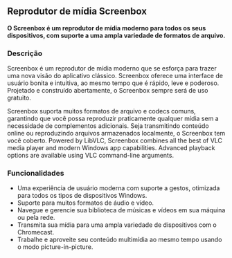 <!-- Markdown version of store listing for localization. -->
<!-- Feel free to adapt or modify key points if necessary. -->
## Reprodutor de mídia Screenbox

**O Screenbox é um reprodutor de mídia moderno para todos os seus dispositivos, com suporte a uma ampla variedade de formatos de arquivo.**

### Descrição

Screenbox é um reprodutor de mídia moderno que se esforça para trazer uma nova visão do aplicativo clássico. Screenbox oferece uma interface de usuário bonita e intuitiva, ao mesmo tempo que é rápido, leve e poderoso. Projetado e construído abertamente, o Screenbox sempre será de uso gratuito.

Screenbox suporta muitos formatos de arquivo e codecs comuns, garantindo que você possa reproduzir praticamente qualquer mídia sem a necessidade de complementos adicionais. Seja transmitindo conteúdo online ou reproduzindo arquivos armazenados localmente, o Screenbox tem você coberto. Powered by LibVLC, Screenbox combines all the best of VLC media player and modern Windows app capabilities. Advanced playback options are available using VLC command-line arguments.

### Funcionalidades

- Uma experiência de usuário moderna com suporte a gestos, otimizada para todos os tipos de dispositivos Windows.
- Suporte para muitos formatos de áudio e vídeo.
- Navegue e gerencie sua biblioteca de músicas e vídeos em sua máquina ou pela rede.
- Transmita sua mídia para uma ampla variedade de dispositivos com o Chromecast.
- Trabalhe e aproveite seu conteúdo multimídia ao mesmo tempo usando o modo picture-in-picture.
